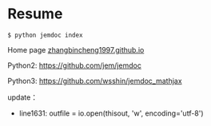 # Resume

```
$ python jemdoc index
```

Home page [zhangbincheng1997.github.io](https://zhangbincheng1997.github.io/)

Python2: https://github.com/jem/jemdoc

Python3: https://github.com/wsshin/jemdoc_mathjax

update：
- line1631: outfile = io.open(thisout, 'w', encoding='utf-8')